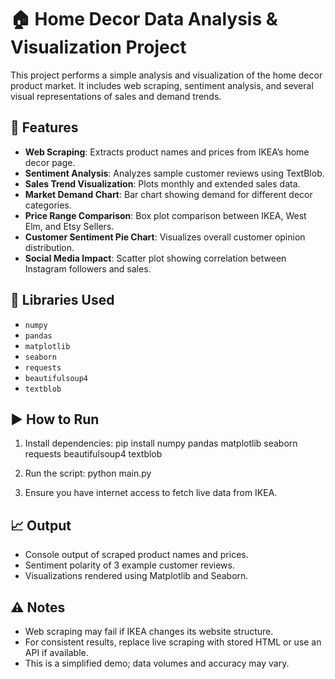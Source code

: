 # 🏠 Home Decor Data Analysis & Visualization Project
This project performs a simple analysis and visualization of the home decor product market. It includes web scraping, sentiment analysis, and several visual representations of sales and demand trends.

## 🔧 Features
- **Web Scraping**: Extracts product names and prices from IKEA’s home decor page.
- **Sentiment Analysis**: Analyzes sample customer reviews using TextBlob.
- **Sales Trend Visualization**: Plots monthly and extended sales data.
- **Market Demand Chart**: Bar chart showing demand for different decor categories.
- **Price Range Comparison**: Box plot comparison between IKEA, West Elm, and Etsy Sellers.
- **Customer Sentiment Pie Chart**: Visualizes overall customer opinion distribution.
- **Social Media Impact**: Scatter plot showing correlation between Instagram followers and sales.

## 🧰 Libraries Used
- `numpy`
- `pandas`
- `matplotlib`
- `seaborn`
- `requests`
- `beautifulsoup4`
- `textblob`

## ▶️ How to Run

1. Install dependencies:
    pip install numpy pandas matplotlib seaborn requests beautifulsoup4 textblob

2. Run the script:
    python main.py

3. Ensure you have internet access to fetch live data from IKEA.

## 📈 Output
- Console output of scraped product names and prices.
- Sentiment polarity of 3 example customer reviews.
- Visualizations rendered using Matplotlib and Seaborn.

## ⚠️ Notes
- Web scraping may fail if IKEA changes its website structure.
- For consistent results, replace live scraping with stored HTML or use an API if available.
- This is a simplified demo; data volumes and accuracy may vary.
